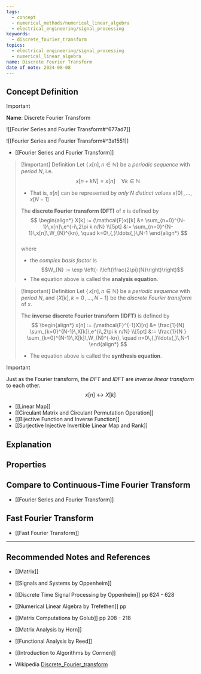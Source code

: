 ```yaml
---
tags:
  - concept
  - numerical_methods/numerical_linear_algebra
  - electrical_engineering/signal_processing
keywords:
  - discrete_fourier_transform
topics:
  - electrical_engineering/signal_processing
  - numerical_linear_algebra
name: Discrete Fourier Transform
date of note: 2024-08-08
---
```


## Concept Definition

>[!important]
>**Name**: Discrete Fourier Transform

![[Fourier Series and Fourier Transform#^677ad7]]

![[Fourier Series and Fourier Transform#^3a1551]]

- [[Fourier Series and Fourier Transform]]

>[!important] Definition
>Let $\{\, x[n],\, n\in \mathbb{N} \}$ be a  *periodic sequence* with *period* $N$, i.e. $$x[n + kN] = x[n]\quad \forall k\in \mathbb{N}$$ 
>- That is, $x[n]$ can be represented by *only $N$ distinct values* $x[0] \,{,}\ldots{,}\,x[N-1]$
>  
>The **discrete Fourier transform (DFT)** of $x$ is defined by 
>$$
>\begin{align*}
>X[k] := (\mathcal{F}x)[k] &= \sum_{n=0}^{N-1}\,x[n]\,e^{-i\,2\pi k n/N} \\[5pt]
>&:=  \sum_{n=0}^{N-1}\,x[n]\,W_{N}^{kn}, \quad k=0\,{,}\ldots{,}\,N-1
>\end{align*}
>$$  
>where
>- the *complex basis factor* is $$W_{N} := \exp \left(- i\left(\frac{2\pi}{N}\right)\right)$$
>- The equation above is called the **analysis equation**.

>[!important] Definition
>Let $\{\, x[n],\, n\in \mathbb{N} \}$ be a  *periodic sequence* with *period* $N$, and $\{ X[k], k=0\,{,}\ldots{,}\,N-1 \}$ be the *discrete Fourier transform* of $x$.
>
>The **inverse discrete Fourier transform (IDFT)** is defined by
>$$
>\begin{align*}
>x[n] := (\mathcal{F}^{-1}X)[n] &= \frac{1}{N} \sum_{k=0}^{N-1}\,X[k]\,e^{i\,2\pi k n/N} \\[5pt]
>&:= \frac{1}{N } \sum_{k=0}^{N-1}\,X[k]\,W_{N}^{-kn}, \quad n=0\,{,}\ldots{,}\,N-1
>\end{align*}
>$$
>- The equation above is called the **synthesis equation**.


>[!important]
>Just as the Fourier transform, the *DFT* and *IDFT*  are *inverse linear transform* to each other. $$x[n] \longleftrightarrow X[k]$$ 

- [[Linear Map]]
- [[Circulant Matrix and Circulant Permutation Operation]]
- [[Bijective Function and Inverse Function]]
- [[Surjective Injective Invertible Linear Map and Rank]]


## Explanation



## Properties




## Compare to Continuous-Time Fourier Transform


- [[Fourier Series and Fourier Transform]]



## Fast Fourier Transform

- [[Fast Fourier Transform]]



-----------
##  Recommended Notes and References





- [[Matrix]]


- [[Signals and Systems by Oppenheim]]
- [[Discrete Time Signal Processing by Oppenheim]] pp 624 - 628

- [[Numerical Linear Algebra by Trefethen]] pp
- [[Matrix Computations by Golub]] pp 208 - 218
- [[Matrix Analysis by Horn]]
- [[Functional Analysis by Reed]]
- [[Introduction to Algorithms by Cormen]]
- Wikipedia [Discrete_Fourier_transform](https://en.wikipedia.org/wiki/Discrete_Fourier_transform)